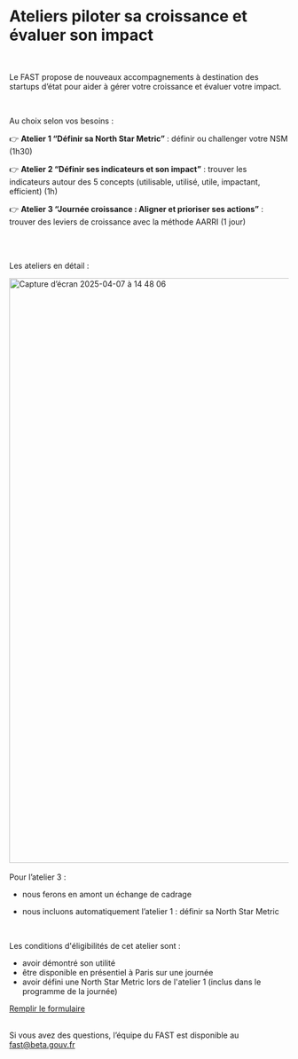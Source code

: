 # Ateliers piloter sa croissance et évaluer son impact

</br>

Le FAST propose de nouveaux accompagnements à destination des startups d’état pour aider à gérer votre croissance et évaluer votre impact.

</br>

Au choix selon vos besoins :

👉 **Atelier 1 “Définir sa North Star Metric”** : définir ou challenger votre NSM (1h30)

👉 **Atelier 2 “Définir ses indicateurs et son impact”** : trouver les indicateurs autour des 5 concepts (utilisable, utilisé, utile, impactant, efficient) (1h)

👉 **Atelier 3 “Journée croissance : Aligner et prioriser ses actions”** : trouver des leviers de croissance avec la méthode AARRI (1 jour)

</br>

</br>

Les ateliers en détail :

<img width="1054" alt="Capture d’écran 2025-04-07 à 14 48 06" src="https://github.com/user-attachments/assets/45ae7562-db09-47f5-933b-e86acbf21dc7" />



</br>

</br>
Pour l’atelier 3 :

- nous ferons en amont un échange de cadrage

- nous incluons automatiquement l’atelier 1 : définir sa North Star Metric
</br>


Les conditions d'éligibilités de cet atelier sont :
- avoir démontré son utilité
- être disponible en présentiel à Paris sur une journée
- avoir défini une North Star Metric lors de l'atelier 1 (inclus dans le programme de la  journée)


[Remplir le formulaire](https://tally.so/forms/mOEVYg/)
</br>
</br>

Si vous avez des questions, l’équipe du FAST est disponible au fast@beta.gouv.fr

